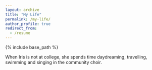 ```yaml
---
layout: archive
title: "My Life"
permalink: /my-life/
author_profile: true
redirect_from:
  - /resume
---
```


{% include base_path %}

When Iris is not at college, she spends time daydreaming, travelling, swimming and singing in the community choir.